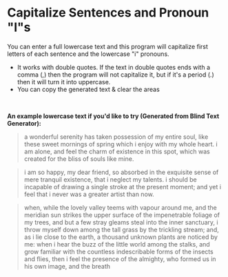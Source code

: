 # Capitalize Sentences and Pronoun "I"s

You can enter a full lowercase text and this program will capitalize first letters of each sentence and the lowercase "i" pronouns. 

* It works with double quotes. If the text in double quotes ends with a comma (,) then the program will not capitalize it, but if it's a period (.) then it will turn it into uppercase.
* You can copy the generated text & clear the areas

<br>

__An example lowercase text if you'd like to try (Generated from Blind Text Generator):__


> a wonderful serenity has taken possession of my entire soul, like these sweet mornings of spring which i enjoy with my whole heart. i am alone, and feel the charm of existence in this spot, which was created for the bliss of souls like mine.

> i am so happy, my dear friend, so absorbed in the exquisite sense of mere tranquil existence, that i neglect my talents. i should be incapable of drawing a single stroke at the present moment; and yet i feel that i never was a greater artist than now.

> when, while the lovely valley teems with vapour around me, and the meridian sun strikes the upper surface of the impenetrable foliage of my trees, and but a few stray gleams steal into the inner sanctuary, i throw myself down among the tall grass by the trickling stream; and, as i lie close to the earth, a thousand unknown plants are noticed by me: when i hear the buzz of the little world among the stalks, and grow familiar with the countless indescribable forms of the insects and flies, then i feel the presence of the almighty, who formed us in his own image, and the breath

